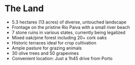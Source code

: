 # The Land

- 5.3 hectares (13 acres) of diverse, untouched landscape
- Frontage on the pristine Rio Paiva with a small river beach
- 7 stone ruins in various states, currently being legalized
- Mixed oak/pine forest including 20+ cork oaks
- Historic terraces ideal for crop cultivation
- Ample pasture for grazing animals
- 30 olive trees and 50 grapevines
- Convenient location: Just a 1h45 drive from Porto 